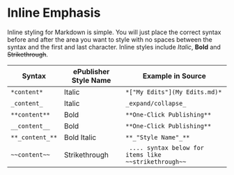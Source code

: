 # Inline Emphasis

Inline styling for Markdown is simple. You will just place the correct syntax before and after the area you want to style with no spaces between the syntax and the first and last character. Inline styles include *Italic*, **Bold** and ~~Strikethrough~~.

|Syntax|**ePublisher** Style Name| Example in Source |
| ---- | -------- | ----|
|`*content*` | Italic | `*["My Edits"](My Edits.md)*` |
|`_content_` | Italic | `_expand/collapse_`  |
| `**content**`| Bold | `**One-Click Publishing**` |
| `__content__` | Bold | `**One-Click Publishing**` |
| `**_content_**` | Bold Italic | `**_"Style Name"_**` |
|`~~content~~`| Strikethrough | ` .... syntax below for items like ~~strikethrough~~` | 